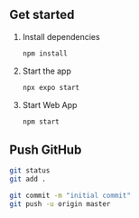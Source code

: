 
## Get started

1. Install dependencies

   ```bash
   npm install
   ```

2. Start the app

   ```bash
   npx expo start
   ```

3. Start Web App

   ```bash
   npm start
   ```

## Push GitHub

   ```bash
   git status
   git add .
   ```
   ```bash
   git commit -m "initial commit"
   git push -u origin master
   ```
